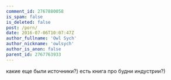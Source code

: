 ```yaml
---
comment_id: 2767880058
is_spam: false
is_deleted: false
post: /porn/
date: 2016-07-06T10:07:47Z
author_fullname: 'Owl Sych'
author_nickname: 'owlsych'
author_is_anon: false
parent_id: 2767763933
---
```


<p>какие еще были источники?) есть книга про будни индустрии?)</p>
